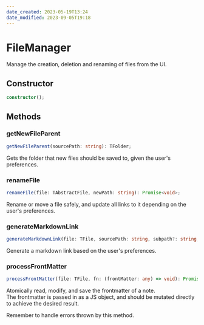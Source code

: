 ```yaml
---
date_created: 2023-05-19T13:24
date_modified: 2023-09-05T19:18
---
```

# FileManager

Manage the creation, deletion and renaming of files from the UI.

## Constructor

```ts
constructor();
```

## Methods

### getNewFileParent

```ts
getNewFileParent(sourcePath: string): TFolder;
```

Gets the folder that new files should be saved to, given the user's preferences.

### renameFile

```ts
renameFile(file: TAbstractFile, newPath: string): Promise<void>;
```

Rename or move a file safely, and update all links to it depending on the user's preferences.

### generateMarkdownLink

```ts
generateMarkdownLink(file: TFile, sourcePath: string, subpath?: string, alias?: string): string;
```

Generate a markdown link based on the user's preferences.

### processFrontMatter

```ts
processFrontMatter(file: TFile, fn: (frontMatter: any) => void): Promise<void>;
```

Atomically read, modify, and save the frontmatter of a note.  
The frontmatter is passed in as a JS object, and should be mutated directly to achieve the desired result.

Remember to handle errors thrown by this method.

